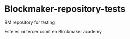 # Blockmaker-repository-tests
BM repository for testing 

Este es mi tercer comit en Blockmaker academy